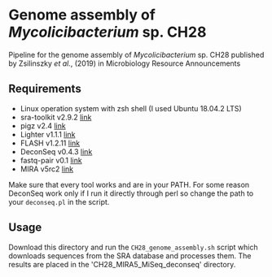 # Genome assembly of *Mycolicibacterium* sp. CH28
Pipeline for the genome assembly of *Mycolicibacterium* sp. CH28 published by Zsilinszky *et al.*, (2019) in Microbiology Resource Announcements

## Requirements
* Linux operation system with zsh shell (I used Ubuntu 18.04.2 LTS)
* sra-toolkit v2.9.2 [link](https://github.com/ncbi/sra-tools)
* pigz v2.4 [link](https://github.com/madler/pigz)
* Lighter v1.1.1 [link](https://github.com/mourisl/Lighter)
* FLASH v1.2.11 [link](https://sourceforge.net/projects/flashpage/)
* DeconSeq v0.4.3 [link](https://sourceforge.net/projects/deconseq/files/)
* fastq-pair v0.1 [link](https://github.com/linsalrob/fastq-pair)
* MIRA v5rc2 [link](https://github.com/bachev/mira)

Make sure that every tool works and are in your PATH. For some reason DeconSeq work only if I run it directly through perl so change the path to your `deconseq.pl` in the script.

## Usage
Download this directory and run the `CH28_genome_assembly.sh` script which downloads sequences from the SRA database and processes them. The results are placed in the 'CH28_MIRA5_MiSeq_deconseq' directory.
